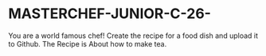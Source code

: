 # MASTERCHEF-JUNIOR-C-26-
You are a world famous chef! Create the recipe for a food dish and upload it to Github.
The Recipe is About how to make tea.